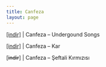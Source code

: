 ```yaml
---
title: Canfeza
layout: page
---
```


<a href="https://cloud.mail.ru/public/ff1d212998bb/Canfeza" target="_blank">[indir]</a> | Canfeza &#8211; Undergound Songs

<a href="https://cloud.mail.ru/public/814e7ffe8a6c/Canfeza%20-%20Kar" target="_blank">[indir]</a> | Canfeza &#8211; Kar

[<del>indir</del>] | Canfeza &#8211; Şeftali Kırmızısı